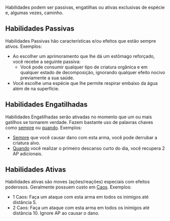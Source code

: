 Habilidades podem ser passivas, engatilhas ou ativas exclusivas de espécie e, algumas vezes, caminho.

## Habilidades Passivas

Habilidades Passivas hão características e/ou efeitos que estão sempre ativos. Exemplos:

- Ao escolher um aprimoramento que lhe dá um estômago reforçado, você recebe a seguinte passiva:
  - Você pode consumir qualquer tipo de criatura orgânica e em qualquer estado de decomposição, ignorando qualquer efeito nocivo previamente a sua saúde.
- Você escolhe uma espécie que lhe permite respirar embaixo da água além de na superfície.

## Habilidades Engatilhadas

Habilidades Engatilhadas serão ativadas no momento que um ou mais gatilhos se tornarem verdade. Fazem bastante uso de palavras chaves como <ins>sempre</ins> ou <ins>quando</ins>. Exemplos:

- <ins>Sempre</ins> que você causar dano com esta arma, você pode derrubar a criatura alvo.
- <ins>Quando</ins> você realizar o primeiro descanso curto do dia, você recupera 2 AP adicionais.

## Habilidades Ativas

Habilidades ativas são moves (ações/reações) especiais com efeitos poderosos. Geralmente possuem custo em [Caos](./resilience.md#caos). Exemplos:

- 1 Caos: Faça um ataque com esta arma em todos os inimigos até distância 5.
- 2 Caos: Faça um ataque com esta arma em todos os inimigos até distância 10. Ignore AP ao causar o dano.